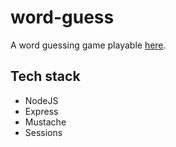 # word-guess
A word guessing game playable [here](https://word-guess.herokuapp.com/).



## Tech stack
- NodeJS
- Express
- Mustache
- Sessions
